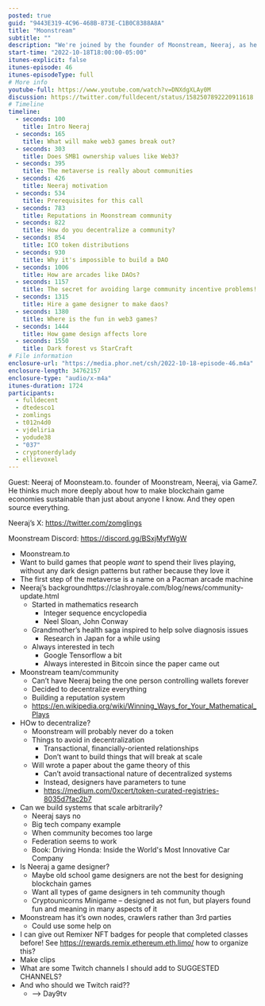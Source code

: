```yaml
---
posted: true
guid: "9443E319-4C96-468B-873E-C1B0C8388A8A"
title: "Moonstream"
subtitle: ""
description: "We're joined by the founder of Moonstream, Neeraj, as he delves into the world of sustainable blockchain game economies. Learn about the challenges of decentralizing a community and the role of game design in web3 games. #blockchain #web3games #metaverse"
start-time: "2022-10-18T18:00:00-05:00"
itunes-explicit: false
itunes-episode: 46
itunes-episodeType: full
# More info
youtube-full: https://www.youtube.com/watch?v=DNXdgXLAy0M
discussion: https://twitter.com/fulldecent/status/1582507892220911618
# Timeline
timeline:
  - seconds: 100
    title: Intro Neeraj
  - seconds: 165
    title: What will make web3 games break out?
  - seconds: 303
    title: Does SMB1 ownership values like Web3?
  - seconds: 395
    title: The metaverse is really about communities
  - seconds: 426
    title: Neeraj motivation
  - seconds: 534
    title: Prerequisites for this call
  - seconds: 783
    title: Reputations in Moonstream community
  - seconds: 822
    title: How do you decentralize a community?
  - seconds: 854
    title: ICO token distributions
  - seconds: 930
    title: Why it's impossible to build a DAO
  - seconds: 1006
    title: How are arcades like DAOs?
  - seconds: 1157
    title: The secret for avoiding large community incentive problems!
  - seconds: 1315
    title: Hire a game designer to make daos?
  - seconds: 1380
    title: Where is the fun in web3 games?
  - seconds: 1444
    title: How game design affects lore
  - seconds: 1550
    title: Dark forest vs StarCraft
# File information
enclosure-url: "https://media.phor.net/csh/2022-10-18-episode-46.m4a"
enclosure-length: 34762157
enclosure-type: "audio/x-m4a"
itunes-duration: 1724
participants:
  - fulldecent
  - dtedesco1
  - zomlings
  - t012n4d0
  - vjdeliria
  - yodude38
  - "037"
  - cryptonerdylady
  - ellievoxel
---
```


<!--end of quick notes-->

Guest: Neeraj of Moonsteam.to. founder of Moonstream, Neeraj, via Game7. He thinks much more deeply about how to make blockchain game economies sustainable than just about anyone I know. And they open source everything.

Neeraj’s X: https://twitter.com/zomglings

Moonstream Discord: https://discord.gg/BSxjMyfWgW

- Moonstream.to
- Want to build games that people *want* to spend their lives playing, without any dark design patterns but rather because they love it
- The first step of the metaverse is a name on a Pacman arcade machine
- Neeraj’s backgroundhttps://clashroyale.com/blog/news/community-update.html
  - Started in mathematics research
    - Integer sequence encyclopedia
    - Neel Sloan, John Conway
  - Grandmother’s health saga inspired to help solve diagnosis issues
    - Research in Japan for a while using 
  - Always interested in tech
    - Google Tensorflow a bit
    - Always interested in Bitcoin since the paper came out
- Moonstream team/community
  - Can’t have Neeraj being the one person controlling wallets forever
  - Decided to decentralize everything
  - Building a reputation system 
  - https://en.wikipedia.org/wiki/Winning_Ways_for_Your_Mathematical_Plays
- HOw to decentralize?
  - Moonstream will probably never do a token
  - Things to avoid in decentralization
    - Transactional, financially-oriented relationships
    - Don’t want to build things that will break at scale	
  - Will wrote a paper about the game theory of this
    - Can’t avoid transactional nature of decentralized systems
    - Instead, designers have parameters to tune
    - https://medium.com/0xcert/token-curated-registries-8035d7fac2b7
- Can we build systems that scale arbitrarily?
  - Neeraj says no
  - Big tech company example
  - When community becomes too large 
  - Federation seems to work
  - Book: Driving Honda: Inside the World's Most Innovative Car Company
- Is Neeraj a game designer?
  - Maybe old school game designers are not the best for designing blockchain games
  - Want all types of game designers in teh community though
  - Cryptounicorns Minigame – designed as not fun, but players found fun and meaning in many aspects of it
- Moonstream has it’s own nodes, crawlers rather than 3rd parties
  - Could use some help on 
- I can give out Remixer NFT badges for people that completed classes before! See https://rewards.remix.ethereum.eth.limo/ how to organize this?
- Make clips
- What are some Twitch channels I should add to SUGGESTED CHANNELS?
- And who should we Twitch raid??
  - —> Day9tv
